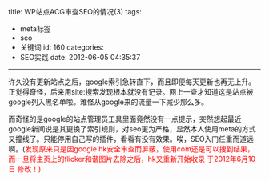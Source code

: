 title: WP站点ACG审查SEO的情况(3)
tags:
  - meta标签
  - seo
  - 关键词
id: 160
categories:
  - SEO实践
date: 2012-06-05 04:35:37
---

许久没有更新站点之后，google索引急转直下，而且即便每天更新也再无上升。正觉得奇怪，后来用site:搜索发现根本就没有记录。网上一查才知道这是站点被google列入黑名单啦。难怪从google来的流量一下减少那么多。

而奇怪的是google的站点管理员工具里面竟然没有一点提示，突然想起最近google新闻说是其更换了索引规则，对seo更为严格，显然本人使用meta的方式又撞线了。只能停用自己写的插件，看看有没有效果。唉，SEO入门任重而道远啊。(<span style="color: #ff0000;">发现原来只是因google hk安全审查而屏蔽，使用com还是可以搜到结果，而一旦将主页上的flicker和谐图片去除之后，hk又重新开始收录 于2012年6月10日 修改！)</span>